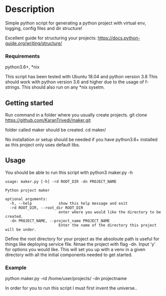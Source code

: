 # Description
Simple python script for generating a python project with virtual env, logging, config files and dir structure!

Excellent guide for structuring your projects:
https://docs.python-guide.org/writing/structure/

### Requirements
python3.6+, *nix

This script has been tested with Ubuntu 18.04 and python version 3.8
This should work with python version 3.6 and higher due to the usage of f-strings.
This should also run on any *nix sysetm.

## Getting started

Run command in a folder where you usually create projects.
git clone https://github.com/KaranTrivedi/maker.git

folder called maker should be created. 
cd maker/

No installation or setup should be needed if you have python3.6+ installed as this project only uses default libs.


## Usage
You should be able to run this script with python3 maker.py -h

```
usage: maker.py [-h] -rd ROOT_DIR -dn PROJECT_NAME

Python project maker

optional arguments:
  -h, --help            show this help message and exit
  -rd ROOT_DIR, --root_dir ROOT_DIR
                        enter where you would like the directory to be created.
  -dn PROJECT_NAME, --project_name PROJECT_NAME
                        Enter the name of the directory this project will be under.
```

Define the root directory for your project as the absoloute path is useful for things like deploying service file.
Nmae the project with flag -dn. 
Input 'y' for options you would like.
This will set you up with a venv in a given directory with all the initial components needed to get started.

### Example
python maker.py -rd /home/user/projects/ -dn projectname

In order for you to run this script I must first invent the universe..